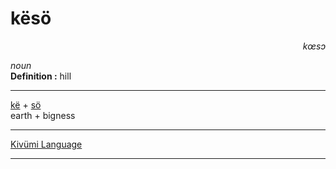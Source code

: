 
# kësö

<div align="right"><i>kœsɔ</i></div>

*noun*  
**Definition :** hill  

---

[kë](kë.md) + [sö](sö.md)  
earth + bigness  

---

[Kivümi Language](../README.md)

---
